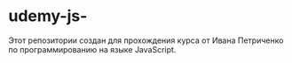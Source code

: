 # udemy-js-
Этот репозитории создан для прохождения курса от Ивана Петриченко по программированию на языке JavaScript.
